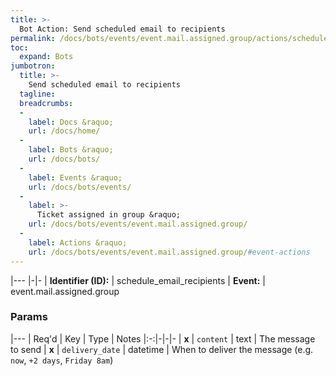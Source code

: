 ```yaml
---
title: >-
  Bot Action: Send scheduled email to recipients
permalink: /docs/bots/events/event.mail.assigned.group/actions/schedule_email_recipients/
toc:
  expand: Bots
jumbotron:
  title: >-
    Send scheduled email to recipients
  tagline: 
  breadcrumbs:
  -
    label: Docs &raquo;
    url: /docs/home/
  -
    label: Bots &raquo;
    url: /docs/bots/
  -
    label: Events &raquo;
    url: /docs/bots/events/
  -
    label: >-
      Ticket assigned in group &raquo;
    url: /docs/bots/events/event.mail.assigned.group/
  -
    label: Actions &raquo;
    url: /docs/bots/events/event.mail.assigned.group/#event-actions
---
```


|---
|-|-
| **Identifier (ID):** | schedule_email_recipients
| **Event:** | event.mail.assigned.group

### Params

|---
| Req'd | Key | Type | Notes
|:-:|-|-|-
| **x** | `content` | text | The message to send
| **x** | `delivery_date` | datetime | When to deliver the message (e.g. `now`, `+2 days`, `Friday 8am`)
